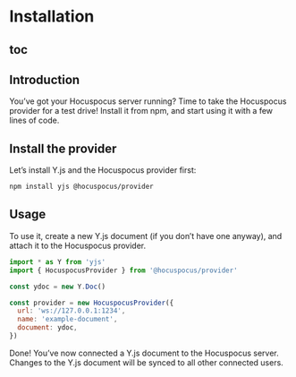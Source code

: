 # Installation

## toc

## Introduction
You’ve got your Hocuspocus server running? Time to take the Hocuspocus provider for a test drive! Install it from npm, and start using it with a few lines of code.

## Install the provider
Let’s install Y.js and the Hocuspocus provider first:

```bash
npm install yjs @hocuspocus/provider
```

## Usage
To use it, create a new Y.js document (if you don’t have one anyway), and attach it to the Hocuspocus provider.

```js
import * as Y from 'yjs'
import { HocuspocusProvider } from '@hocuspocus/provider'

const ydoc = new Y.Doc()

const provider = new HocuspocusProvider({
  url: 'ws://127.0.0.1:1234',
  name: 'example-document',
  document: ydoc,
})
```

Done! You’ve now connected a Y.js document to the Hocuspocus server. Changes to the Y.js document will be synced to all other connected users.



